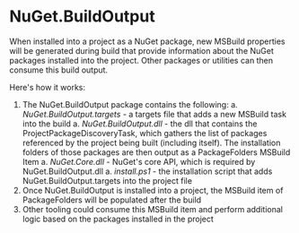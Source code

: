 NuGet.BuildOutput
======================
When installed into a project as a NuGet package, new MSBuild properties
will be generated during build that provide information about the NuGet
packages installed into the project.  Other packages or utilities can then
consume this build output.

Here's how it works:
1. The NuGet.BuildOutput package contains the following:
    a. *NuGet.BuildOutput.targets* - a targets file that adds a new MSBuild task into the build
    a. *NuGet.BuildOutput.dll* - the dll that contains the ProjectPackageDiscoveryTask, which gathers the list of packages referenced by the project being built (including itself).  The installation folders of those packages are then output as a PackageFolders MSBuild Item
    a. *NuGet.Core.dll* - NuGet's core API, which is required by NuGet.BuildOutput.dll
    a. *install.ps1* - the installation script that adds NuGet.BuildOutput.targets into the project file
1. Once NuGet.BuildOutput is installed into a project, the MSBuild item of PackageFolders will be populated after the build
1. Other tooling could consume this MSBuild item and perform additional logic based on the packages installed in the project